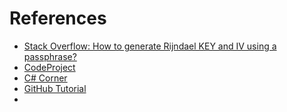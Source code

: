 # References
- [Stack Overflow: How to generate Rijndael KEY and IV using a passphrase?](https://stackoverflow.com/questions/6482883/how-to-generate-rijndael-key-and-iv-using-a-passphrase)
- [CodeProject](https://www.codeproject.com/Articles/5719/Simple-encrypting-and-decrypting-data-in-C)
- [C# Corner](https://www.c-sharpcorner.com/UploadFile/f8fa6c/data-encryption-and-decryption-in-C-Sharp/)
- [GitHub Tutorial](http://johnrush.github.io/File-Encryption-Tutorial/)
- 